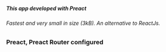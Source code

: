 <h5>This app developed with Preact </h5>
<h6>Fastest and very small in size (3kB). An alternative to ReactJs.</h6>


<h3> Preact, Preact Router configured </h3>
